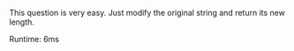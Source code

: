 This question is very easy. Just modify the original string and return its new length.

Runtime: 6ms
